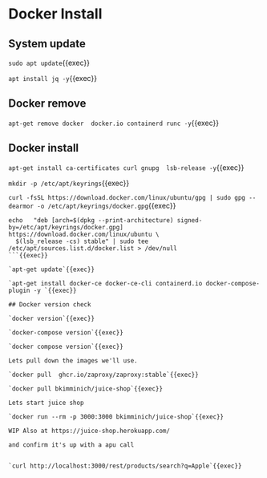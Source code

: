 
# Docker Install


## System update

`sudo apt update`{{exec}}

`apt install jq -y`{{exec}}

## Docker remove

`apt-get remove docker  docker.io containerd runc -y`{{exec}}

## Docker install

`apt-get install ca-certificates curl gnupg  lsb-release -y`{{exec}}

`mkdir -p /etc/apt/keyrings`{{exec}}

`curl -fsSL https://download.docker.com/linux/ubuntu/gpg | sudo gpg --dearmor -o /etc/apt/keyrings/docker.gpg`{{exec}}

```
echo   "deb [arch=$(dpkg --print-architecture) signed-by=/etc/apt/keyrings/docker.gpg] https://download.docker.com/linux/ubuntu \
  $(lsb_release -cs) stable" | sudo tee /etc/apt/sources.list.d/docker.list > /dev/null
```{{exec}}

`apt-get update`{{exec}}

`apt-get install docker-ce docker-ce-cli containerd.io docker-compose-plugin -y `{{exec}}

## Docker version check

`docker version`{{exec}}

`docker-compose version`{{exec}}

`docker compose version`{{exec}}

Lets pull down the images we'll use.

`docker pull  ghcr.io/zaproxy/zaproxy:stable`{{exec}}

`docker pull bkimminich/juice-shop`{{exec}}

Lets start juice shop

`docker run --rm -p 3000:3000 bkimminich/juice-shop`{{exec}}

WIP Also at https://juice-shop.herokuapp.com/

and confirm it's up with a apu call


`curl http://localhost:3000/rest/products/search?q=Apple`{{exec}}
